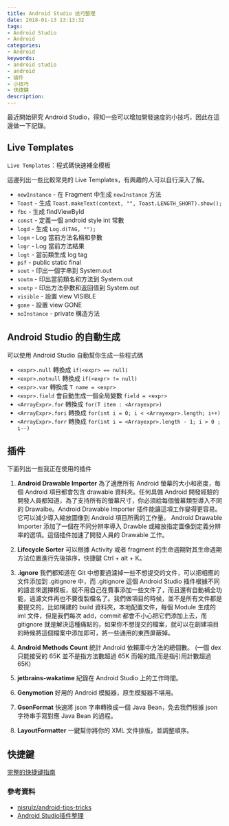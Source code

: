```yaml
---
title: Android Studio 技巧整理
date: 2018-01-13 13:13:32
tags:   
- Android Studio
- Android
categories: 
- Android
keywords:   
- android studio
- android 
- 插件
- 小技巧
- 快捷鍵
description:
---
```

最近開始研究 Android Studio，得知一些可以增加開發速度的小技巧，因此在這邊做一下記錄。
<!--more-->
## Live Templates
`Live Templates`：程式碼快速補全模板

這邊列出一些比較常見的 Live Templates，有興趣的人可以自行深入了解。

* `newInstance` - 在 Fragment 中生成 `newInstance` 方法
* `Toast` - 生成 `Toast.makeText(context, "", Toast.LENGTH_SHORT).show();`
* `fbc` - 生成 findViewById
* `const` - 定義一個 android style int 常數
* `logd` - 生成 `Log.d(TAG, "");`
* `logm` - Log 當前方法名稱和參數
* `logr` - Log 當前方法結果
* `logt` - 當前類生成 log tag
* `psf` - public static final
* `sout` - 印出一個字串到 System.out
* `soutm` - 印出當前類名和方法到 System.out
* `soutp` - 印出方法參數和返回值到 System.out
* `visible` - 設置 view VISIBLE
* `gone` - 設置 view GONE
* `noInstance` - private 構造方法

## Android Studio 的自動生成
可以使用 Android Studio 自動幫你生成一些程式碼
* `<expr>.null` 轉換成 `if(<expr> == null)`
* `<expr>.notnull` 轉換成 `if(<expr> != null)`
* `<expr>.var` 轉換成 `T name = <expr>`
* `<expr>.field` 會自動生成一個全局變數 `field = <expr>`
* `<ArrayExpr>.for` 轉換成 `for(T item : <Arrayexpr>)`
* `<ArrayExpr>.fori` 轉換成 `for(int i = 0; i < <Arrayexpr>.length; i++)`
* `<ArrayExpr>.forr` 轉換成 `for(int i = <Arrayexpr>.length - 1; i > 0 ; i--)`

## 插件
下面列出一些我正在使用的插件
1. **Android Drawable Importer**
為了適應所有 Android 螢幕的大小和密度，每個 Android 項目都會包含 drawable 資料夾。任何具備 Android 開發經驗的開發人員都知道，為了支持所有的螢幕尺寸，你必須給每個螢幕類型導入不同的 Drawalbe。Android Drawable Importer 插件能讓這項工作變得更容易。它可以減少導入縮放圖像到 Android 項目所需的工作量。 Android Drawable Importer 添加了一個在不同分辨率導入 Drawble 或縮放指定圖像到定義分辨率的選項。這個插件加速了開發人員的 Drawable 工作。

1. **Lifecycle Sorter**
可以根據 Activity 或者 fragment 的生命週期對其生命週期方法位置進行先後排序，快捷鍵 Ctrl + alt + K。

1. **.ignore**
我們都知道在 Git 中想要過濾掉一些不想提交的文件，可以把相應的文件添加到 .gitignore 中，而 .gitignore 這個 Android Studio 插件根據不同的語言來選擇模板，就不用自己在費事添加一些文件了，而且還有自動補全功能，過濾文件再也不要復製檔名了。我們做項目的時候，並不是所有文件都是要提交的，比如構建的 build 資料夾，本地配置文件，每個 Module 生成的 iml 文件，但是我們每次 add，commit 都會不小心把它們添加上去，而 gitignore 就是解決這種痛點的，如果你不想提交的檔案，就可以在創建項目的時候將這個檔案中添加即可，將一些通用的東西屏蔽掉。

1. **Android Methods Count**
統計 Android 依賴庫中方法的總個數。 (一個 dex 只能接受的 65K 並不是指方法數超過 65K 而報的錯,而是指引用計數超過 65K)

1. **jetbrains-wakatime**
紀錄在 Android Studio 上的工作時間。

1. **Genymotion**
好用的 Android 模擬器，原生模擬器不堪用。

1. **GsonFormat**
快速將 json 字串轉換成一個 Java Bean，免去我們根據 json 字符串手寫對應 Java Bean 的過程。

1. **LayoutFormatter**
一鍵幫你將你的 XML 文件排版，並調整順序。


## 快捷鍵
[完整的快捷键指南](https://resources.jetbrains.com/storage/products/intellij-idea/docs/IntelliJIDEA_ReferenceCard.pdf)


### 參考資料
- [nisrulz/android-tips-tricks](https://github.com/nisrulz/android-tips-tricks)
- [Android Studio插件整理](https://ydmmocoo.github.io/2016/06/28/Android-Studio插件整理/)